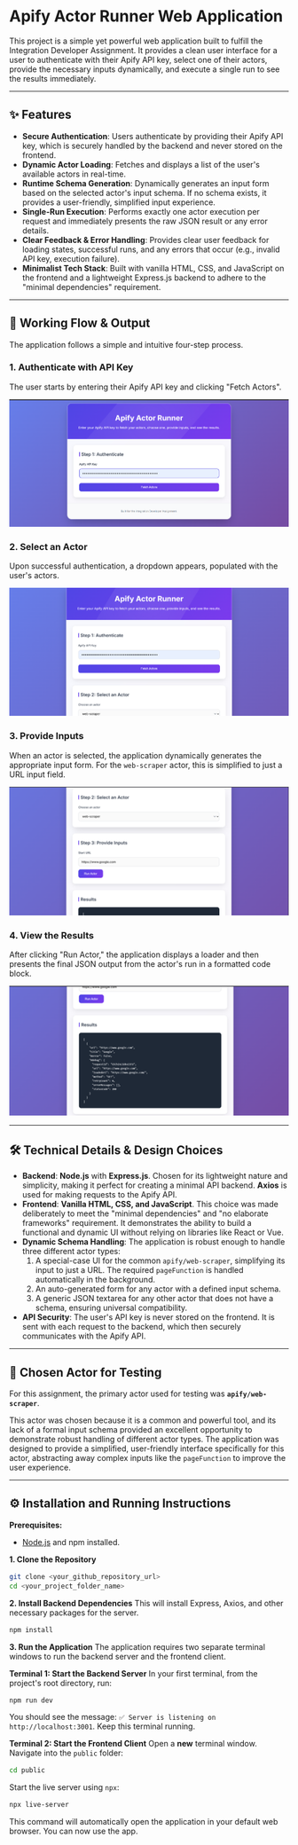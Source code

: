 # Apify Actor Runner Web Application

This project is a simple yet powerful web application built to fulfill the Integration Developer Assignment. It provides a clean user interface for a user to authenticate with their Apify API key, select one of their actors, provide the necessary inputs dynamically, and execute a single run to see the results immediately.

---

## ✨ Features

* **Secure Authentication**: Users authenticate by providing their Apify API key, which is securely handled by the backend and never stored on the frontend.
* **Dynamic Actor Loading**: Fetches and displays a list of the user's available actors in real-time.
* **Runtime Schema Generation**: Dynamically generates an input form based on the selected actor's input schema. If no schema exists, it provides a user-friendly, simplified input experience.
* **Single-Run Execution**: Performs exactly one actor execution per request and immediately presents the raw JSON result or any error details.
* **Clear Feedback & Error Handling**: Provides clear user feedback for loading states, successful runs, and any errors that occur (e.g., invalid API key, execution failure).
* **Minimalist Tech Stack**: Built with vanilla HTML, CSS, and JavaScript on the frontend and a lightweight Express.js backend to adhere to the "minimal dependencies" requirement.

---

## 🚀 Working Flow & Output

The application follows a simple and intuitive four-step process.

### **1. Authenticate with API Key**

The user starts by entering their Apify API key and clicking "Fetch Actors".

![Step 1: Authentication](./Screenshot%202025-07-30%20210135.png)

### **2. Select an Actor**

Upon successful authentication, a dropdown appears, populated with the user's actors.

![Step 2: Actor Selection](./Screenshot%202025-07-30%20210155.png)

### **3. Provide Inputs**

When an actor is selected, the application dynamically generates the appropriate input form. For the `web-scraper` actor, this is simplified to just a URL input field.

![Step 3: Dynamic Input Form](./Screenshot%202025-07-30%20210206.png)

### **4. View the Results**

After clicking "Run Actor," the application displays a loader and then presents the final JSON output from the actor's run in a formatted code block.

![Step 4: Results](./Screenshot%202025-07-30%20210228.png)

---

## 🛠️ Technical Details & Design Choices

* **Backend**: **Node.js** with **Express.js**. Chosen for its lightweight nature and simplicity, making it perfect for creating a minimal API backend. **Axios** is used for making requests to the Apify API.
* **Frontend**: **Vanilla HTML, CSS, and JavaScript**. This choice was made deliberately to meet the "minimal dependencies" and "no elaborate frameworks" requirement. It demonstrates the ability to build a functional and dynamic UI without relying on libraries like React or Vue.
* **Dynamic Schema Handling**: The application is robust enough to handle three different actor types:
    1.  A special-case UI for the common `apify/web-scraper`, simplifying its input to just a URL. The required `pageFunction` is handled automatically in the background.
    2.  An auto-generated form for any actor with a defined input schema.
    3.  A generic JSON textarea for any other actor that does not have a schema, ensuring universal compatibility.
* **API Security**: The user's API key is never stored on the frontend. It is sent with each request to the backend, which then securely communicates with the Apify API.

---

## 🧪 Chosen Actor for Testing

For this assignment, the primary actor used for testing was **`apify/web-scraper`**.

This actor was chosen because it is a common and powerful tool, and its lack of a formal input schema provided an excellent opportunity to demonstrate robust handling of different actor types. The application was designed to provide a simplified, user-friendly interface specifically for this actor, abstracting away complex inputs like the `pageFunction` to improve the user experience.

---

## ⚙️ Installation and Running Instructions

**Prerequisites:**
* [Node.js](https://nodejs.org/) and npm installed.

**1. Clone the Repository**
```bash
git clone <your_github_repository_url>
cd <your_project_folder_name>
```

**2. Install Backend Dependencies**
This will install Express, Axios, and other necessary packages for the server.
```bash
npm install
```

**3. Run the Application**
The application requires two separate terminal windows to run the backend server and the frontend client.

**Terminal 1: Start the Backend Server**
In your first terminal, from the project's root directory, run:
```bash
npm run dev
```
You should see the message: `✅ Server is listening on http://localhost:3001`. Keep this terminal running.

**Terminal 2: Start the Frontend Client**
Open a **new** terminal window. Navigate into the `public` folder:
```bash
cd public
```
Start the live server using `npx`:
```bash
npx live-server
```
This command will automatically open the application in your default web browser. You can now use the app.
